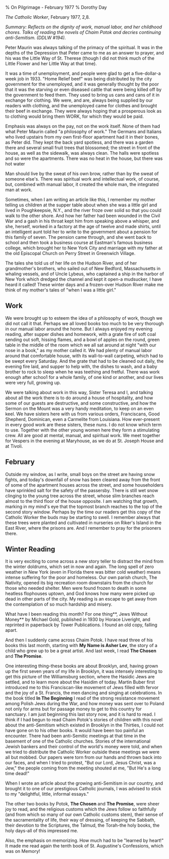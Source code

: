 % On Pilgrimage - February 1977
% Dorothy Day

*The Catholic Worker*, February 1977, 2,8.

*Summary: Reflects on the dignity of work, manual labor, and her childhood chores.
Talks of reading the novels of Chaim Potok and decries continuing
anti-Semitism. (DDLW \#194).*

Peter Maurin was always talking of the primacy of the spiritual. It was
in the depths of the Depression that Peter came to me as an answer to
prayer, and his was the Little Way of St. Therese (though I did not
think much of the Little Flower and her Little Way at that time).

It was a time of unemployment, and people were glad to get a
five-dollar-a week job in 1933. "Home Relief beef" was being distributed
by the city government for the unemployed, and it was generally thought
by the poor that it was the starving or even diseased cattle that were
being killed off by the government to feed them. They used to bring us
cans and cans of it in exchange for clothing. We were, and are, always
being supplied by our readers with clothing, and the unemployed came for
clothes and brought their beef in exchange. They were always hoping that
a prosperous look as to clothing would bring them WORK, for which they
would be paid.

Emphasis was always on the pay, not on the work itself. None of them had
what Peter Maurin called "a philosophy of work." The Germans and
Italians who lived upstairs from my own first-floor apartment had it in
their bones, as Peter did. They kept the back yard spotless, and there
was a garden there and several small fruit trees that blossomed; the
street in front of the house, as well as the sidewalk, was always clean.
The halls were spotless and so were the apartments. There was no heat in
the house, but there was hot water

Man should live by the sweat of his own brow, rather than by the sweat
of someone else's. There was spiritual work and intellectual work, of
course, but, combined with manual labor, it created the whole man, the
integrated man at work.

Sometimes, when I am writing an article like this, I remember my mother
telling us children at the supper table about when she was a little girl
and lived in Poughkeepsie, N.Y., and the river froze over solid so that
you could walk to the other shore. And how her father had been wounded
in the Civil War and a gash in his throat kept him from speaking above a
whisper, and she, herself, worked in a factory at the age of twelve and
made shirts, until an intelligent aunt told her to write to the
government about a pension for this family of seven. The pension came
through, and she went back to school and then took a business course at
Eastman's famous business college, which brought her to New York City
and marriage with my father at the old Episcopal Church on Perry Street
in Greenwich Village.

The tales she told us of her life on the Hudson River, and of her
grandmother's brothers, who sailed out of New Bedford, Massachusetts in
whaling vessels, and of Uncle Lybeus, who captained a ship in the harbor
of New York which dredged the channel and kept it open-a mudsucker, I
have heard it called! These winter days and a frozen-over Hudson River
make me think of my mother's tales of "when I was a little girl."

Work
----

We were brought up to esteem the idea of a philosophy of work, though we
did not call it that. Perhaps we all loved books too much to be very
thorough in our manual labor around the home. But I always enjoyed my
evening reading, after supper dishes and homework, with a grate fire of
soft coal sending out soft, hissing flames, and a bowl of apples on the
round, green table in the middle of the room which we all sat around at
night "with our nose in a book," as my mother called it. We had plenty
of manual labor around that comfortable house, with its wall-to-wall
carpeting, which had to be swept every Saturday. And the grate that had
to be cleaned out daily, the evening fire laid, and supper to help with,
the dishes to wash, and a baby brother to rock to sleep when he was
teething and fretful. There was work enough after schoo1 for a whole
family, of one kind or another, and our lives were very full, growing
up.

We were talking about work in this way, Sister Teresa and I, and talking
about all the work there is to do around a house of hospitality, and how
some of our guests are destructive, and some constructive, and how the
Sermon on the Mount was a very handy meditation, to keep on an even
keel. We have sisters here with us from various orders, Franciscans,
Good Shepherd, Dominican, even a Carmelite from Louisiana. How
ever-present in every good work are these sisters, these nuns. I do not
know which term to use. Together with the other young women here they
form a stimulating crew. All are good at mental, manual, and spiritual
work. We meet together for Vespers in the evening at Maryhouse, as we do
at St. Joseph House and at Tivoli.

February
--------

Outside my window, as I write, small boys on the street are having snow
fights, and today's downfall of snow has been cleared away from the
front of some of the apartment houses across the street, and some
householders have sprinkled salt for the safety of the passersby. There
is still wet snow clinging to the young tree across the street, whose
slim branches reach almost to the third floor of the house opposite. I
am watching that growth, marking in my mind's eye that the topmost
branch reaches to the top of the second story window. Perhaps by the
time our readers get this copy of the Catholic Worker the buds may be
starting to swell. I remember always that these trees were planted and
cultivated in nurseries on Riker's Island in the East River, where the
prisons are. And I remember to pray for the prisoners there.

Winter Reading
--------------

It is very exciting to come across a new story teller to distract the
mind from the winter doldrums, which set in now and again. The long
spell of zero weather in New York (even in Florida there was bitter cold
weather) means intense suffering for the poor and homeless. Our own
parish church, The Nativity, opened its big recreation room downstairs
from the church for those who needed shelter. Men were found frozen to
death in some heatless flophouses uptown, and God knows how many were
picked up dead in other parts of the city. My reading is an escape to
get away from the contemplation of so much hardship and misery.

What have I been reading this month? For one thing**, Jews Without
Money** by Michael Gold, published in 1930 by Horace Liveright, and
reprinted in paperback by Tower Publications. I found an old copy,
falling apart.

And then I suddenly came across Chaim Potok. I have read three of his
books this last month, starting with **My Name is Asher Lev**, the story
of a child who grew up to be a great artist. And last week, I read **The
Chosen** and **The Promise**.

One interesting thing-these books are about Brooklyn, and, having grown
up the first seven years of my life in Brooklyn, it was intensely
interesting to get this picture of the Williamsburg section, where the
Hasidic Jews are settled, and to learn more about the Hasidim of today.
Martin Buber first introduced me to this Franciscan-like movement of
Jews filled with fervor and the joy of a St. Francis, the men dancing
and singing at celebrations. In the book titled **In The Beginning** I
read of the strong resistance movement among Polish Jews during the War,
and how money was sent over to Poland not only for arms but for passage
money to get to this country for sanctuary. I am just beginning this
last story now, and it is hard to read. I think if I had begun to read
Chaim Potok's stories of children with this novel about the
anti-Semitism which existed in Brooklyn in the Thirties, I could not
have gone on to his other books. It would have been too painful an
encounter. There had been anti-Semitic meetings at that time in the
basement of one of the Catholic churches. Stories of the international
Jewish bankers and their control of the world's money were told, and
when we tried to distribute the Catholic Worker outside these meetings
we were all but mobbed. Our papers were torn from our hands and thrown
back into our faces, and when I tried to protest, "But our Lord, Jesus
Christ, was a Jew," the people coming from the meeting shouted at me,
"But He's a long time dead!"

When I wrote an article about the growing anti-Semitism in our country,
and brought it to one of our prestigious Catholic journals, I was
advised to stick to my "delightful, little, informal essays."

The other two books by Potok, **The Chosen** and **The Promise**, were
sheer joy to read, and the religious customs which the Jews follow so
faithfully (and from which so many of our own Catholic customs stem),
their sense of the sacramentality of life, their way of dressing, of
keeping the Sabbath, their devotion to the Scriptures, the Talmud, the
Torah-the holy books, the holy days-all of this impressed me.

Also, the emphasis on memorizing. How much had to be "learned by heart!"
It made me read again the tenth book of St. Augustine's Confessions,
which was on Memory!
